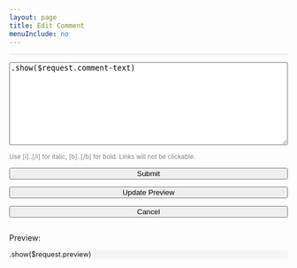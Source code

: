 ```yaml
---
layout: page
title: Edit Comment
menuInclude: no
---
```

<style>
p { margin: 0; display: block; }
input { color: black; }
textarea { color: black; box-sizing: border-box; max-width: 100%; min-width: 100%; height: 150px; margin-bottom: 1em; }
.comment-input {
	border-top: 1px solid #dddddd;
	width: 100%;
	padding-top: 1em;
}
.input-form {
	display: flex;
	flex-direction: column;
}
.input-form-button {
	margin-top: 1em;
	
}
.details-text {
	margin: 1em 0 1em 0;
	background-color: #f5f5f5;
	font-size: .9em;
	display: flex;
	flex-direction: column;
}
.small-grey {
	color: grey;
	font-size: .8em;
}
.preview {
	margin: 2em 0 1em 0;
}
</style>

<div class="comment-input">
	<form class="input-form" method="post">
		<textarea name="comment-text">.show($request.comment-text)</textarea>
		<p class="small-grey">Use [i]..[/i] for italic, [b]..[/b] for bold. Links will not be clickable.</p>
		<input type="hidden" name="next-url" value=".show($request.next-url)">
		<input type="hidden" name="comment-section-identifier" value=".show($request.comment-section-identifier)">
		<input type="hidden" name="comment-account" value=".show($request.comment-account)">
		<input type="hidden" name="comment-original-timestamp" value=".show($request.comment-original-timestamp)">
		<input class="input-form-button" formaction="/command/update-comment" type="submit" value="Submit">
		<input class="input-form-button" formaction="/command/edit-comment" type="submit" value="Update Preview">
		<input class="input-form-button" formaction="/command/cancel-update-comment" type="submit" value="Cancel">
	</form>
</div>
<div>
	<div class="preview">Preview:</div>
	<div class="details-text">.show($request.preview)</div>
</div>